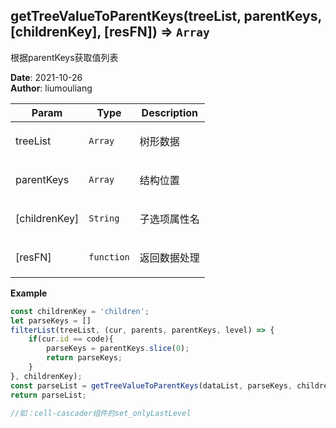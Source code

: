 ## getTreeValueToParentKeys(treeList, parentKeys, [childrenKey], [resFN]) ⇒ <code>Array</code>
<p>根据parentKeys获取值列表</p>

**Date**: 2021-10-26  
**Author**: liumouliang  

| Param | Type | Description |
| --- | --- | --- |
| treeList | <code>Array</code> | <p>树形数据</p> |
| parentKeys | <code>Array</code> | <p>结构位置 || 选中索引</p> |
| [childrenKey] | <code>String</code> | <p>子选项属性名</p> |
| [resFN] | <code>function</code> | <p>返回数据处理</p> |

**Example**  
```javascript
const childrenKey = 'children';
let parseKeys = []
filterList(treeList, (cur, parents, parentKeys, level) => {
    if(cur.id == code){
        parseKeys = parentKeys.slice(0);
        return parseKeys;
    }
}, childrenKey);
const parseList = getTreeValueToParentKeys(dataList, parseKeys, childrenKey, _ => getOneObj(_, childrenKey));
return parseList;

//如：cell-cascader组件的set_onlyLastLevel
```
